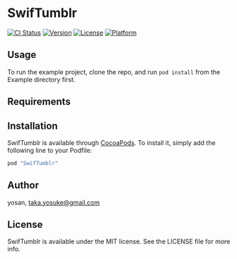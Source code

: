 # SwifTumblr

[![CI Status](http://img.shields.io/travis/yosan/SwifTumblr.svg?style=flat)](https://travis-ci.org/yosan/SwifTumblr)
[![Version](https://img.shields.io/cocoapods/v/SwifTumblr.svg?style=flat)](http://cocoapods.org/pods/SwifTumblr)
[![License](https://img.shields.io/cocoapods/l/SwifTumblr.svg?style=flat)](http://cocoapods.org/pods/SwifTumblr)
[![Platform](https://img.shields.io/cocoapods/p/SwifTumblr.svg?style=flat)](http://cocoapods.org/pods/SwifTumblr)

## Usage

To run the example project, clone the repo, and run `pod install` from the Example directory first.

## Requirements

## Installation

SwifTumblr is available through [CocoaPods](http://cocoapods.org). To install
it, simply add the following line to your Podfile:

```ruby
pod "SwifTumblr"
```

## Author

yosan, taka.yosuke@gmail.com

## License

SwifTumblr is available under the MIT license. See the LICENSE file for more info.

